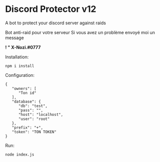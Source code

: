 # Discord Protector v12
A bot to protect your discord server against raids

Bot anti-raid pour votre serveur
Si vous avez un problème envoyé moi un message 

**! " X-Nozi.#0777**

Installation:
```
npm i install
```
Configuration:
```
{
   "owners": [
      "Ton id"
   ],
   "database": {
      "db": "test",
      "pass": "",
      "host": "localhost",
      "user": "root"
   },
   "prefix": "+",
   "token": "TON TOKEN"
}
```
Run:
```
node index.js
```

